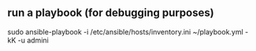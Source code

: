 

## run a playbook (for debugging purposes)
sudo ansible-playbook -i /etc/ansible/hosts/inventory.ini ~/playbook.yml -kK -u admini






